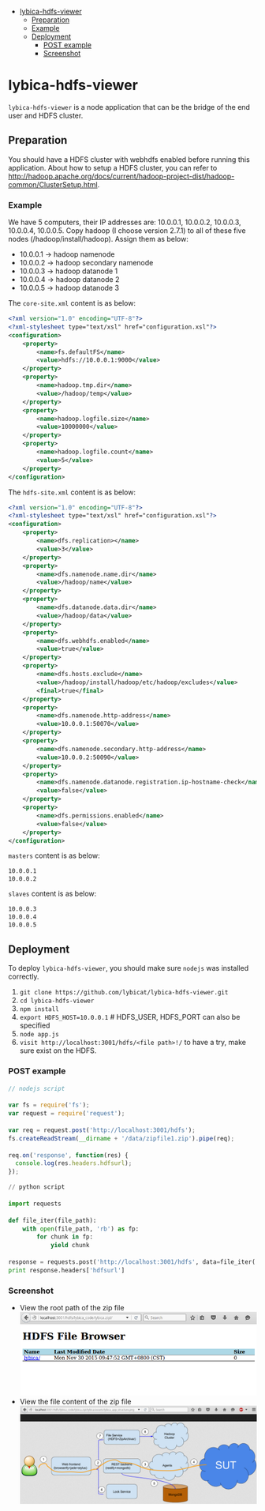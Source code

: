 - [lybica-hdfs-viewer](#lybica-hdfs-viewer)
	- [Preparation](#preparation)
    - [Example](#example)
	- [Deployment](#deployment)
		- [POST example](#post-example)
		- [Screenshot](#screenshot)

# lybica-hdfs-viewer

`lybica-hdfs-viewer` is a node application that can be the bridge of the end user and HDFS cluster.

## Preparation

You should have a HDFS cluster with webhdfs enabled before running this application.
About how to setup a HDFS cluster, you can refer to http://hadoop.apache.org/docs/current/hadoop-project-dist/hadoop-common/ClusterSetup.html.

### Example

We have 5 computers, their IP addresses are: 10.0.0.1, 10.0.0.2, 10.0.0.3, 10.0.0.4, 10.0.0.5. Copy hadoop (I choose version 2.7.1) to all of these five nodes (/hadoop/install/hadoop). Assign them as below:

* 10.0.0.1     ->    hadoop namenode
* 10.0.0.2     ->    hadoop secondary namenode
* 10.0.0.3     ->    hadoop datanode 1
* 10.0.0.4     ->    hadoop datanode 2
* 10.0.0.5     ->    hadoop datanode 3

The `core-site.xml` content is as below:

```xml
<?xml version="1.0" encoding="UTF-8"?>
<?xml-stylesheet type="text/xsl" href="configuration.xsl"?>
<configuration>
    <property>
        <name>fs.defaultFS</name>
        <value>hdfs://10.0.0.1:9000</value>
    </property>
    <property>
        <name>hadoop.tmp.dir</name>
        <value>/hadoop/temp</value>
    </property>
    <property>
        <name>hadoop.logfile.size</name>
        <value>10000000</value>
    </property>
    <property>
        <name>hadoop.logfile.count</name>
        <value>5</value>
    </property>
</configuration>
```

The `hdfs-site.xml` content is as below:

```xml
<?xml version="1.0" encoding="UTF-8"?>
<?xml-stylesheet type="text/xsl" href="configuration.xsl"?>
<configuration>
    <property>
        <name>dfs.replication></name>
        <value>3</value>
    </property>
    <property>
        <name>dfs.namenode.name.dir</name>
        <value>/hadoop/name</value>
    </property>
    <property>
        <name>dfs.datanode.data.dir</name>
        <value>/hadoop/data</value>
    </property>
    <property>
        <name>dfs.webhdfs.enabled</name>
        <value>true</value>
    </property>
    <property>
        <name>dfs.hosts.exclude</name>
        <value>/hadoop/install/hadoop/etc/hadoop/excludes</value>
        <final>true</final>
    </property>
    <property>
        <name>dfs.namenode.http-address</name>
        <value>10.0.0.1:50070</value>
    </property>
    <property>
        <name>dfs.namenode.secondary.http-address</name>
        <value>10.0.0.2:50090</value>
    </property>
    <property>
        <name>dfs.namenode.datanode.registration.ip-hostname-check</name>
        <value>false</value>
    </property>
    <property>
        <name>dfs.permissions.enabled</name>
        <value>false</value>
    </property>
</configuration>
```

`masters` content is as below:

```
10.0.0.1
10.0.0.2
```

`slaves` content is as below:

```
10.0.0.3
10.0.0.4
10.0.0.5
```

## Deployment

To deploy `lybica-hdfs-viewer`, you should make sure `nodejs` was installed correctly.

1. `git clone https://github.com/lybicat/lybica-hdfs-viewer.git`
1. `cd lybica-hdfs-viewer`
1. `npm install`
1. `export HDFS_HOST=10.0.0.1` # HDFS_USER, HDFS_PORT can also be specified
1. `node app.js`
1. `visit http://localhost:3001/hdfs/<file path>!/` to have a try, make sure <file path> exist on the HDFS.

### POST example

```javascript
// nodejs script

var fs = require('fs');
var request = require('request');

var req = request.post('http://localhost:3001/hdfs');
fs.createReadStream(__dirname + '/data/zipfile1.zip').pipe(req);

req.on('response', function(res) {
  console.log(res.headers.hdfsurl);
});

```

```python
// python script

import requests

def file_iter(file_path):
    with open(file_path, 'rb') as fp:
        for chunk in fp:
            yield chunk

response = requests.post('http://localhost:3001/hdfs', data=file_iter('zipfile1.zip'))
print response.headers['hdfsurl']
```

### Screenshot

* View the root path of the zip file
    ![demo-1](assets/demo-1.png)
* View the file content of the zip file
    ![demo-1](assets/demo-2.png)
